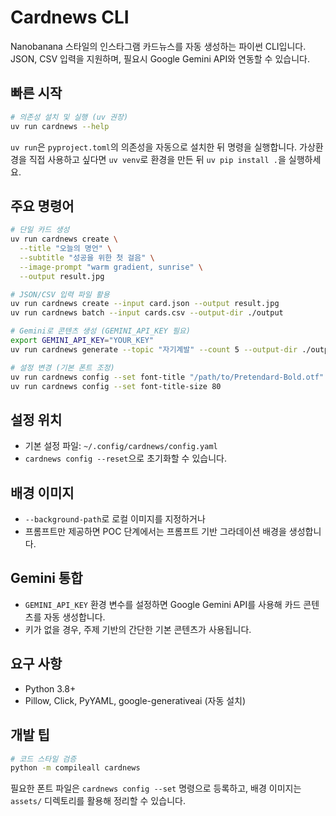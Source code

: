 # Cardnews CLI

Nanobanana 스타일의 인스타그램 카드뉴스를 자동 생성하는 파이썬 CLI입니다. JSON, CSV 입력을 지원하며, 필요시 Google Gemini API와 연동할 수 있습니다.

## 빠른 시작

```bash
# 의존성 설치 및 실행 (uv 권장)
uv run cardnews --help
```

`uv run`은 `pyproject.toml`의 의존성을 자동으로 설치한 뒤 명령을 실행합니다. 가상환경을 직접 사용하고 싶다면 `uv venv`로 환경을 만든 뒤 `uv pip install .`을 실행하세요.

## 주요 명령어

```bash
# 단일 카드 생성
uv run cardnews create \
  --title "오늘의 명언" \
  --subtitle "성공을 위한 첫 걸음" \
  --image-prompt "warm gradient, sunrise" \
  --output result.jpg

# JSON/CSV 입력 파일 활용
uv run cardnews create --input card.json --output result.jpg
uv run cardnews batch --input cards.csv --output-dir ./output

# Gemini로 콘텐츠 생성 (GEMINI_API_KEY 필요)
export GEMINI_API_KEY="YOUR_KEY"
uv run cardnews generate --topic "자기계발" --count 5 --output-dir ./output

# 설정 변경 (기본 폰트 조정)
uv run cardnews config --set font-title "/path/to/Pretendard-Bold.otf"
uv run cardnews config --set font-title-size 80
```

## 설정 위치

- 기본 설정 파일: `~/.config/cardnews/config.yaml`
- `cardnews config --reset`으로 초기화할 수 있습니다.

## 배경 이미지

- `--background-path`로 로컬 이미지를 지정하거나
- 프롬프트만 제공하면 POC 단계에서는 프롬프트 기반 그라데이션 배경을 생성합니다.

## Gemini 통합

- `GEMINI_API_KEY` 환경 변수를 설정하면 Google Gemini API를 사용해 카드 콘텐츠를 자동 생성합니다.
- 키가 없을 경우, 주제 기반의 간단한 기본 콘텐츠가 사용됩니다.

## 요구 사항

- Python 3.8+
- Pillow, Click, PyYAML, google-generativeai (자동 설치)

## 개발 팁

```bash
# 코드 스타일 검증
python -m compileall cardnews
```

필요한 폰트 파일은 `cardnews config --set` 명령으로 등록하고, 배경 이미지는 `assets/` 디렉토리를 활용해 정리할 수 있습니다.

